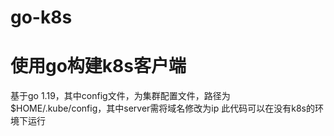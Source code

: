 # go-k8s
# 使用go构建k8s客户端
基于go 1.19，其中config文件，为集群配置文件，路径为$HOME/.kube/config，其中server需将域名修改为ip
此代码可以在没有k8s的环境下运行

